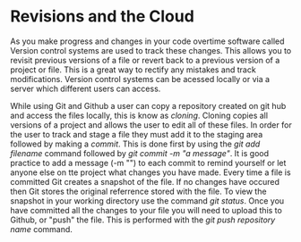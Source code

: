 # Revisions and the Cloud

As you make progress and changes in your code overtime software called Version control systems are used to track these changes. This allows you to revisit previous versions of a file or revert back to a previous version of a project or file. This is a great way to rectify any mistakes and track modifications. Version control systems can be acessed locally or via a server which different users can access.

While using Git and Github a user can copy a repository created on git hub and access the files locally, this is know as *cloning*. Cloning copies all versions of a project and allows the user to edit all of these files. In order for the user to track and stage a file they must add it to the staging area followed by making a *commit*. This is done first by using the *git add filename* command followed by *git commit -m "a message"*. It is good practice to add a message (-m "") to each commit to remind yourself or let anyone else on tte project what changes you have made. Every time a file is committed Git creates a snapshot of the file. If no changes have occured then Git stores the original referrence stored with the file. To view the snapshot in your working directory use the command *git status*. Once you have committed all the changes to your file you will need to upload this to Github, or "push" the file. This is performed with the *git push repository name* command.

